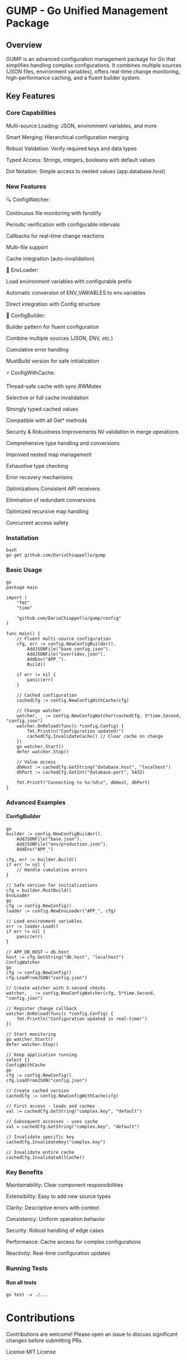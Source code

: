 # GUMP - Go Unified Management Package
## Overview
GUMP is an advanced configuration management package for Go that simplifies handling complex configurations. It combines multiple sources (JSON files, environment variables), offers real-time change monitoring, high-performance caching, and a fluent builder system.

## Key Features
### Core Capabilities
Multi-source Loading: JSON, environment variables, and more

Smart Merging: Hierarchical configuration merging

Robust Validation: Verify required keys and data types

Typed Access: Strings, integers, booleans with default values

Dot Notation: Simple access to nested values (app.database.host)

### New Features
🔍 ConfigWatcher:

Continuous file monitoring with fsnotify

Periodic verification with configurable intervals

Callbacks for real-time change reactions

Multi-file support

Cache integration (auto-invalidation)

🔄 EnvLoader:

Load environment variables with configurable prefix

Automatic conversion of ENV_VARIABLES to env.variables

Direct integration with Config structure

🧱 ConfigBuilder:

Builder pattern for fluent configuration

Combine multiple sources (JSON, ENV, etc.)

Cumulative error handling

MustBuild version for safe initialization

⚡ ConfigWithCache:

Thread-safe cache with sync.RWMutex

Selective or full cache invalidation

Strongly typed cached values

Compatible with all Get* methods

Security & Robustness Improvements
Nil validation in merge operations

Comprehensive type handling and conversions

Improved nested map management

Exhaustive type checking

Error recovery mechanisms

Optimizations
Consistent API receivers

Elimination of redundant conversions

Optimized recursive map handling

Concurrent access safety

### Installation

```
bash
go get github.com/DarioChiappello/gump
```

### Basic Usage

```
go
package main

import (
	"fmt"
	"time"
	
	"github.com/DarioChiappello/gump/config"
)

func main() {
	// Fluent multi-source configuration
	cfg, err := config.NewConfigBuilder().
		AddJSONFile("base_config.json").
		AddJSONFile("overrides.json").
		AddEnv("APP_").
		Build()
	
	if err != nil {
		panic(err)
	}

	// Cached configuration
	cachedCfg := config.NewConfigWithCache(cfg)

	// Change watcher
	watcher, _ := config.NewConfigWatcher(cachedCfg, 5*time.Second, "config.json")
	watcher.OnReload(func(c *config.Config) {
		fmt.Println("Configuration updated!")
		cachedCfg.InvalidateCache() // Clear cache on change
	})
	go watcher.Start()
	defer watcher.Stop()

	// Value access
	dbHost := cachedCfg.GetString("database.host", "localhost")
	dbPort := cachedCfg.GetInt("database.port", 5432)
	
	fmt.Printf("Connecting to %s:%d\n", dbHost, dbPort)
}
```

### Advanced Examples
#### ConfigBuilder

```
go
builder := config.NewConfigBuilder().
	AddJSONFile("base.json").
	AddJSONFile("env/production.json").
	AddEnv("APP_")

cfg, err := builder.Build()
if err != nil {
	// Handle cumulative errors
}

// Safe version for initializations
cfg = builder.MustBuild()
EnvLoader
go
cfg := config.NewConfig()
loader := config.NewEnvLoader("APP_", cfg)

// Load environment variables
err := loader.Load()
if err != nil {
	panic(err)
}

// APP_DB_HOST → db.host
host := cfg.GetString("db.host", "localhost")
ConfigWatcher
go
cfg := config.NewConfig()
cfg.LoadFromJSON("config.json")

// Create watcher with 5-second checks
watcher, _ := config.NewConfigWatcher(cfg, 5*time.Second, "config.json")

// Register change callback
watcher.OnReload(func(c *config.Config) {
	fmt.Println("Configuration updated in real-time!")
})

// Start monitoring
go watcher.Start()
defer watcher.Stop()

// Keep application running
select {}
ConfigWithCache
go
cfg := config.NewConfig()
cfg.LoadFromJSON("config.json")

// Create cached version
cachedCfg := config.NewConfigWithCache(cfg)

// First access - loads and caches
val := cachedCfg.GetString("complex.key", "default")

// Subsequent accesses - uses cache
val = cachedCfg.GetString("complex.key", "default")

// Invalidate specific key
cachedCfg.InvalidateKey("complex.key")

// Invalidate entire cache
cachedCfg.InvalidateAllCache()
```

### Key Benefits
Maintainability: Clear component responsibilities

Extensibility: Easy to add new source types

Clarity: Descriptive errors with context

Consistency: Uniform operation behavior

Security: Robust handling of edge cases

Performance: Cache access for complex configurations

Reactivity: Real-time configuration updates

### Running Tests
#### Run all tests
```
go test -v ./...
```


# Contributions
Contributions are welcome! Please open an issue to discuss significant changes before submitting PRs.

License
MIT License